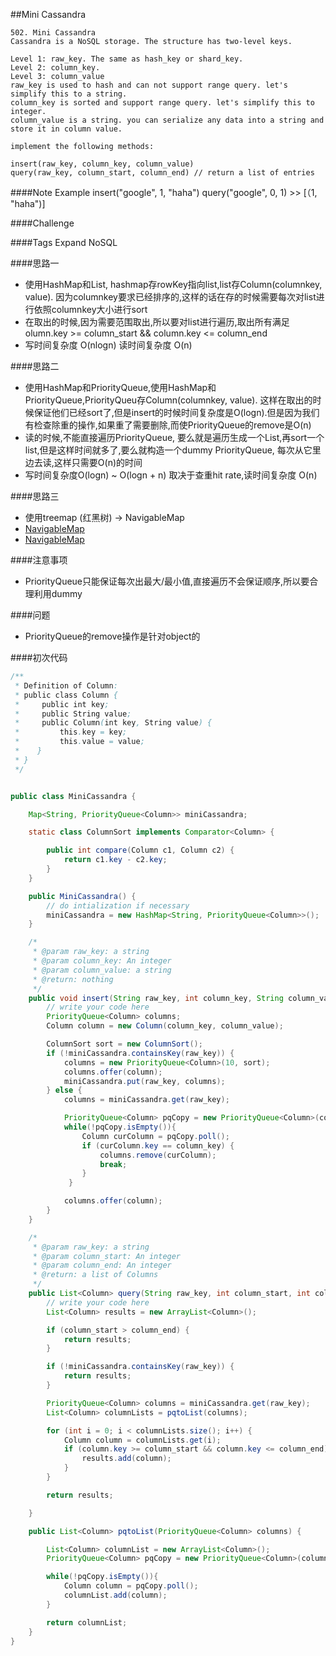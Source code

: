 ##Mini Cassandra

	502. Mini Cassandra
	Cassandra is a NoSQL storage. The structure has two-level keys.

	Level 1: raw_key. The same as hash_key or shard_key.
	Level 2: column_key.
	Level 3: column_value
	raw_key is used to hash and can not support range query. let's simplify this to a string.
	column_key is sorted and support range query. let's simplify this to integer.
	column_value is a string. you can serialize any data into a string and store it in column value.

	implement the following methods:

	insert(raw_key, column_key, column_value)
	query(raw_key, column_start, column_end) // return a list of entries

####Note
	Example
	insert("google", 1, "haha")
	query("google", 0, 1)
	>> [（1, "haha")]

####Challenge

####Tags Expand
NoSQL

####思路一
-  使用HashMap和List, hashmap存rowKey指向list,list存Column(columnkey, value). 因为columnkey要求已经排序的,这样的话在存的时候需要每次对list进行依照columnkey大小进行sort
- 在取出的时候,因为需要范围取出,所以要对list进行遍历,取出所有满足olumn.key >= column_start && column.key <= column_end
- 写时间复杂度 O(nlogn) 读时间复杂度 O(n)

####思路二
- 使用HashMap和PriorityQueue,使用HashMap和PriorityQueue,PriorityQueu存Column(columnkey, value). 这样在取出的时候保证他们已经sort了,但是insert的时候时间复杂度是O(logn).但是因为我们有检查除重的操作,如果重了需要删除,而使PriorityQueue的remove是O(n)
- 读的时候,不能直接遍历PriorityQueue, 要么就是遍历生成一个List,再sort一个list,但是这样时间就多了,要么就构造一个dummy PriorityQueue, 每次从它里边去读,这样只需要O(n)的时间
- 写时间复杂度O(logn) ~ O(logn + n) 取决于查重hit rate,读时间复杂度 O(n)

####思路三
- 使用treemap (红黑树) -> NavigableMap
- [NavigableMap](https://www.geeksforgeeks.org/navigablemap-interface-in-java-with-example/)
- [NavigableMap](http://tutorials.jenkov.com/java-collections/navigablemap.html)

####注意事项
- PriorityQueue只能保证每次出最大/最小值,直接遍历不会保证顺序,所以要合理利用dummy

####问题
- PriorityQueue的remove操作是针对object的

####初次代码

```java
/**
 * Definition of Column:
 * public class Column {
 *     public int key;
 *     public String value;
 *     public Column(int key, String value) {
 *         this.key = key;
 *         this.value = value;
 *    }
 * }
 */


public class MiniCassandra {

    Map<String, PriorityQueue<Column>> miniCassandra;

    static class ColumnSort implements Comparator<Column> {

        public int compare(Column c1, Column c2) {
            return c1.key - c2.key;
        }
    }

    public MiniCassandra() {
        // do intialization if necessary
        miniCassandra = new HashMap<String, PriorityQueue<Column>>();
    }

    /*
     * @param raw_key: a string
     * @param column_key: An integer
     * @param column_value: a string
     * @return: nothing
     */
    public void insert(String raw_key, int column_key, String column_value) {
        // write your code here
        PriorityQueue<Column> columns;
        Column column = new Column(column_key, column_value);

        ColumnSort sort = new ColumnSort();
        if (!miniCassandra.containsKey(raw_key)) {
            columns = new PriorityQueue<Column>(10, sort);
            columns.offer(column);
            miniCassandra.put(raw_key, columns);
        } else {
            columns = miniCassandra.get(raw_key);

            PriorityQueue<Column> pqCopy = new PriorityQueue<Column>(columns);
            while(!pqCopy.isEmpty()){
                Column curColumn = pqCopy.poll();
                if (curColumn.key == column_key) {
                    columns.remove(curColumn);
                    break;
                }
             }

            columns.offer(column);
        }
    }

    /*
     * @param raw_key: a string
     * @param column_start: An integer
     * @param column_end: An integer
     * @return: a list of Columns
     */
    public List<Column> query(String raw_key, int column_start, int column_end) {
        // write your code here
        List<Column> results = new ArrayList<Column>();

        if (column_start > column_end) {
            return results;
        }

        if (!miniCassandra.containsKey(raw_key)) {
            return results;
        }

        PriorityQueue<Column> columns = miniCassandra.get(raw_key);
        List<Column> columnLists = pqtoList(columns);

        for (int i = 0; i < columnLists.size(); i++) {
            Column column = columnLists.get(i);
            if (column.key >= column_start && column.key <= column_end) {
                results.add(column);
            }
        }

        return results;

    }

    public List<Column> pqtoList(PriorityQueue<Column> columns) {

        List<Column> columnList = new ArrayList<Column>();
        PriorityQueue<Column> pqCopy = new PriorityQueue<Column>(columns);

        while(!pqCopy.isEmpty()){
            Column column = pqCopy.poll();
            columnList.add(column);
        }

        return columnList;
    }
}
```
